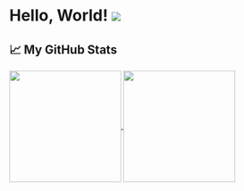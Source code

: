 <h1>Hello, World!
  <a href="https://hits.seeyoufarm.com/api/count/incr/badge.svg?url=https%3A%2F%2Fgithub.com%2Fhayeonrjoe&count_bg=%23FF79C6&title_bg=%23282A36&icon=&icon_color=%23F8F8F2&title=visitors&edge_flat=false">
    <img src="https://hits.seeyoufarm.com/api/count/incr/badge.svg?url=https%3A%2F%2Fgithub.com%2Fhayeonrjoe&count_bg=%23FF79C6&title_bg=%23282A36&icon=&icon_color=%23F8F8F2&title=visitors&edge_flat=false"/>
  </a>
</h1>

<h2>📈 My GitHub Stats</h2>
<a href="https://github-readme-stats.vercel.app/api?username=hayeonrjoe&theme=dracula">
  <img height=200 align="center" src="https://github-readme-stats.vercel.app/api?username=hayeonrjoe&theme=dracula" />
</a>
<a href="https://github-readme-stats.vercel.app/api/top-langs/?username=hayeonrjoe&layout=compact&theme=dracula">
  <img height=200 align="center" src="https://github-readme-stats.vercel.app/api/top-langs/?username=hayeonrjoe&layout=compact&theme=dracula" />
</a>

<!--
**hayeonrjoe/hayeonrjoe** is a ✨ _special_ ✨ repository because its `README.md` (this file) appears on your GitHub profile.

Here are some ideas to get you started:

- 🔭 I’m currently working on ...
- 🌱 I’m currently learning ...
- 👯 I’m looking to collaborate on ...
- 🤔 I’m looking for help with ...
- 💬 Ask me about ...
- 📫 How to reach me: ...
- 😄 Pronouns: ...
- ⚡ Fun fact: ...
-->
